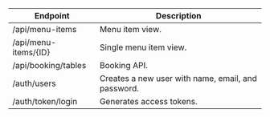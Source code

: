 | Endpoint                 | Description                               |
|--------------------------|-------------------------------------------|
| /api/menu-items          | Menu item view.                           |
| /api/menu-items/{ID}     | Single menu item view.                    |
| /api/booking/tables      | Booking API.                              |
| /auth/users              | Creates a new user with name, email, and password. |
| /auth/token/login        | Generates access tokens.                  |
